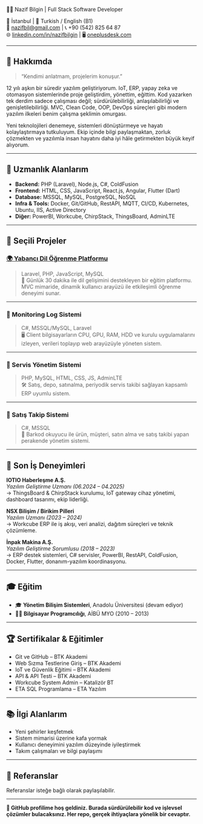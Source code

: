 🙋‍♂️ Nazif Bilgin | Full Stack Software Developer

📍 İstanbul | 💬 Turkish / English (B1)  
📧 nazifbil@gmail.com | 📞 +90 (542) 825 64 87  
🌐 [linkedin.com/in/nazifbilgin](https://linkedin.com/in/nazifbilgin) | 🖥️ [oneplusdesk.com](https://oneplusdesk.com)

---

## 🧠 Hakkımda

> “Kendimi anlatmam, projelerim konuşur.”

12 yılı aşkın bir süredir yazılım geliştiriyorum. IoT, ERP, yapay zeka ve otomasyon sistemlerinde proje geliştirdim, yönettim, eğittim. Kod yazarken tek derdim sadece çalışması değil; sürdürülebilirliği, anlaşılabilirliği ve genişletilebilirliği. MVC, Clean Code, OOP, DevOps süreçleri gibi modern yazılım ilkeleri benim çalışma şeklimin omurgası.  

Yeni teknolojileri denemeye, sistemleri dönüştürmeye ve hayatı kolaylaştırmaya tutkuluyum. Ekip içinde bilgi paylaşmaktan, zorluk çözmekten ve yazılımla insan hayatını daha iyi hâle getirmekten büyük keyif alıyorum.

---

## 🔧 Uzmanlık Alanlarım

- **Backend:** PHP (Laravel), Node.js, C#, ColdFusion
- **Frontend:** HTML, CSS, JavaScript, React.js, Angular, Flutter (Dart)
- **Database:** MSSQL, MySQL, PostgreSQL, NoSQL
- **Infra & Tools:** Docker, Git/GitHub, RestAPI, MQTT, CI/CD, Kubernetes, Ubuntu, IIS, Active Directory
- **Diğer:** PowerBI, Workcube, ChirpStack, ThingsBoard, AdminLTE

---

## 🚀 Seçili Projeler

### [🌍 Yabancı Dil Öğrenme Platformu](https://buradaservisim.com)
> Laravel, PHP, JavaScript, MySQL  
📝 Günlük 30 dakika ile dil gelişimini destekleyen bir eğitim platformu. MVC mimaride, dinamik kullanıcı arayüzü ile etkileşimli öğrenme deneyimi sunar.

---

### 🧠 Monitoring Log Sistemi
> C#, MSSQL/MySQL, Laravel  
🖥️ Client bilgisayarların CPU, GPU, RAM, HDD ve kurulu uygulamalarını izleyen, verileri toplayıp web arayüzüyle yöneten sistem.

---

### 🔧 Servis Yönetim Sistemi
> PHP, MySQL, HTML, CSS, JS, AdminLTE  
🛠️ Satış, depo, satınalma, periyodik servis takibi sağlayan kapsamlı ERP uyumlu sistem.

---

### 🧾 Satış Takip Sistemi
> C#, MSSQL  
🏪 Barkod okuyucu ile ürün, müşteri, satın alma ve satış takibi yapan perakende yönetim sistemi.

---

## 💼 Son İş Deneyimleri

**IOTIO Haberleşme A.Ş.**  
*Yazılım Geliştirme Uzmanı (06.2024 – 04.2025)*  
→ ThingsBoard & ChirpStack kurulumu, IoT gateway cihaz yönetimi, dashboard tasarımı, ekip liderliği.

**NSX Bilişim / Birikim Pilleri**  
*Yazılım Uzmanı (2023 – 2024)*  
→ Workcube ERP ile iş akışı, veri analizi, dağıtım süreçleri ve teknik çözümleme.

**İnpak Makina A.Ş.**  
*Yazılım Geliştirme Sorumlusu (2018 – 2023)*  
→ ERP destek sistemleri, C# servisler, PowerBI, RestAPI, ColdFusion, Docker, Flutter, donanım-yazılım koordinasyonu.

---

## 🎓 Eğitim

- 🎓 **Yönetim Bilişim Sistemleri**, Anadolu Üniversitesi (devam ediyor)  
- 👨‍💻 **Bilgisayar Programcılığı**, AİBÜ MYO (2010 – 2013)

---

## 🏆 Sertifikalar & Eğitimler

- Git ve GitHub – BTK Akademi  
- Web Sızma Testlerine Giriş – BTK Akademi  
- IoT ve Güvenlik Eğitimi – BTK Akademi  
- API & API Testi – BTK Akademi  
- Workcube System Admin – Katalizör BT  
- ETA SQL Programlama – ETA Yazılım

---

## 📚 İlgi Alanlarım

- Yeni şehirler keşfetmek  
- Sistem mimarisi üzerine kafa yormak  
- Kullanıcı deneyimini yazılım düzeyinde iyileştirmek  
- Takım çalışmaları ve bilgi paylaşımı

---

## 📣 Referanslar

Referanslar isteğe bağlı olarak paylaşılabilir.  

---

**📌 GitHub profilime hoş geldiniz. Burada sürdürülebilir kod ve işlevsel çözümler bulacaksınız. Her repo, gerçek ihtiyaçlara yönelik bir cevaptır.**  
